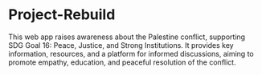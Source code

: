 # Project-Rebuild
This web app raises awareness about the Palestine conflict, supporting SDG Goal 16: Peace, Justice, and Strong Institutions. It provides key information, resources, and a platform for informed discussions, aiming to promote empathy, education, and peaceful resolution of the conflict.
